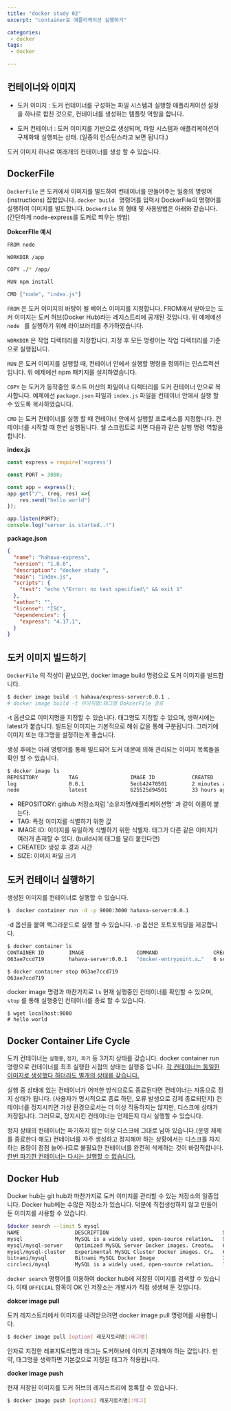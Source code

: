 ```yaml
---
title: "docker study 02"
excerpt: "container로 애플리케이션 실행하기"

categories:
 - docker
tags:
 - docker

---
```




## 컨테이너와 이미지

- 도커 이미지 : 도커 컨테이너를 구성하는 파일 시스템과 실행할 애플리케이션 설정을 하나로 합친 것으로, 컨테이너를 생성하는 템플릿 역할을 합니다.

- 도커 컨테이너 : 도커 이미지를 기반으로 생성되며, 파일 시스템과 애플리케이션이 구체화돼 실행되는 상태.
  (일종의 인스턴스라고 보면 됩니다.)

도커 이미지 하나로 여래개의 컨테이너를 생성 할 수 있습니다.



## DockerFile

`DockerFile` 은 도커에서 이미지를 빌드하여 컨테이너를 만들어주는 일종의 명령어(instructions) 집합입니다. `docker build ` 명령어를 입력시 DockerFile의 명령어를 실행하여 이미지를 빌드합니다. `DockerFile` 의 형태 및 사용방법은 아래와 같습니다. (간단하게 node-express를 도커로 띄우는 방법)



**DokcerFIle 예시**

```bash
FROM node

WORKDIR /app

COPY ./* /app/

RUN npm install

CMD ["node", "index.js"]
```



`FROM` 은 도커 이미지의 바탕이 될 베이스 이미지를 지정합니다. FROM에서 받아오는 도커 이미지는 도커 허브(Docker Hub)라는 레지스트리에 공개된 것입니다. 위 예제에선 `node ` 를 실행하기 위해 라이브러리를 추가하였습니다.

`WORKDIR` 은 작업 디렉터리를 지정합니다. 지정 후 모든 명령어는 작업 디렉터리를 기준으로 실행됩니다.

`RUN` 은 도커 이미지를 실행할 때, 컨테이너 안에서 실행할 명령을 정의하는 인스트럭션입니다. 위 예제에선 npm 패키지를 설치하였습니다.

`COPY` 는 도커가 동작중인 호스트 머신의 파일이나 디렉터리를 도커 컨테이너 안으로 복사합니다. 예제에선 `package.json`   파일과 `index.js` 파일을  컨테이너 안에서 실행 할 수 있도록 복사하였습니다.

`CMD` 는 도커 컨테이너를 실행 할 때 컨테이너 안에서 실행할 프로세스를 지정합니다. 컨테이너를 시작할 때 한번 실행됩니다. 쉘 스크립트로 치면 다음과 같은 실행 명령 역할을 합니다.



**index.js**

```javascript
const express = require('express')

const PORT = 3000;

const app = express();
app.get("/", (req, res) =>{
	res.send("hello world")
});

app.listen(PORT);
console.log("server is started..!")
```



**package.json**

```json
{
  "name": "hahava-express",
  "version": "1.0.0",
  "description": "docker study ",
  "main": "index.js",
  "scripts": {
    "test": "echo \"Error: no test specified\" && exit 1"
  },
  "author": "",
  "license": "ISC",
  "dependencies": {
    "express": "4.17.1",
  }
}
```



## 도커 이미지 빌드하기

`DockerFile` 의 작성이 끝났으면, docker image build 명령으로 도커 이미지를 빌드합니다. 

```bash
$ docker image build -t hahava/express-server:0.0.1 .
# docker image build -t 이미지명:태그명 DokcerFile 경로
```

-t 옵션으로 이미지명을 지정할 수 있습니다. 태그명도 지정할 수 있으며, 생략시에는 latest가 붙습니다. 빌드된 이미지는 기본적으로 해쉬 값을 통해 구분됩니다. 그러기에 이미지 또는 태그명을 설정하는게 좋습니다.

생성 후에는 아래 명령어를 통해 빌드되어 도커 데몬에 의해 관리되는 이미지 목록들을 확인 할 수 있습니다.

```bash
$ docker image ls
REPOSITORY          TAG                 IMAGE ID            CREATED             SIZE
log                 0.0.1               5ecb42470501        2 minutes ago       943MB
node                latest              625525d94501        33 hours ago        943MB
```

- REPOSITORY: github 저장소처럼 '소유자명/애플리케이션명' 과 같이 이름이 붙는다.
- TAG: 특정 이미지를 식별하기 위한 값
- IMAGE ID: 이미지를 유일하게 식별하기 위한 식별자. 태그가 다른 같은 이미지가 여러개 존재할 수 있다.
  (build시에 태그를 달리 붙인다면)
- CREATED: 생성 후 경과 시간
- SIZE: 이미지 파일 크기



## 도커 컨테이너 실행하기

생성된 이미지를 컨테이너로 실행할 수 있습니다.

```bash
$  docker container run -d -p 9000:3000 hahava-server:0.0.1
```

-d 옵션을 붙여 백그라운드로 실행 할 수 있습니다. -p 옵션은 포트포워딩을 제공합니다.

```bash
$ docker container ls
CONTAINER ID        IMAGE                 COMMAND                  CREATED             STATUS              PORTS                    NAMES
063ae7ccd719        hahava-server:0.0.1   "docker-entrypoint.s…"   6 seconds ago       Up 6 seconds        0.0.0.0:9000->3000/tcp   brave_cohen

$ docker container stop 063ae7ccd719
063ae7ccd719
```

docker image 명령과 마찬가지로 `ls`  현재 실행중인 컨테이너를 확인할 수 있으며, `stop` 를 통해 실행중인 컨테이너를 종료 할 수 있습니다.



```ba
$ wget localhost:9000
# hello world
```



## Docker Container Life Cycle

도커 컨테이너는 `실행중`, `정지`,` 파기` 등 3가지 상태를 갖습니다. docker container run 명령으로 컨테이너를 최초 실행한 시점의 상태는 실행중 입니다. <u>각 컨테이너는 동일한 이미지로 생성했다 하더라도 별개의 상태를 갖습니다.</u>



실행 중 상태에 있는 컨테이너가 어떠한 방식으로도 종료된다면 컨테이너는 자동으로 정지 상태가 됩니다. (사용자가 명시적으로 종료 하던, 오류 발생으로 강제 종료되던지) 컨테이너를 정지시키면 가상 환경으로서는 더 이상 작동하지는 않지만, 디스크에 상태가 저장됩니다. 그러므로, 정지시킨 컨테이너는 언제든지 다시 실행할 수 있습니다.



정지 상태의 컨테이너는 파기하지 않는 이상 디스크에 그대로 남아 있습니다.(운영 체제를 종료한다 해도) 컨테이너를 자주 생성하고 정지해야 하는 상황에서는 디스크를 차지하는 용량이 점점 늘어나므로 불필요한 컨테이너를 완전히 삭제하는 것이 바람직합니다. <u>한번 파기한 컨테이너는 다시는 실행할 수 없습니다.</u>



## Docker Hub

Docker hub는 git hub과 마찬가지로 도커 이미지를 관리할 수 있는 저장소의 일종입니다. Docker hub에는 수많은 저장소가 있습니다. 덕분에 직접생성하지 않고 만들어 둔 이미지를 사용할 수 있습니다.



```bash
$docker search --limit 5 mysql
NAME                  DESCRIPTION                                     STARS               OFFICIAL            AUTOMATED
mysql                 MySQL is a widely used, open-source relation…   9375                [OK]
mysql/mysql-server    Optimized MySQL Server Docker images. Create…   687                                     [OK]
mysql/mysql-cluster   Experimental MySQL Cluster Docker images. Cr…   66
bitnami/mysql         Bitnami MySQL Docker Image                      38                                      [OK]
circleci/mysql        MySQL is a widely used, open-source relation…   19
```

`docker search` 명령어를 이용하여 docker hub에 저장된 이미지를 검색할 수 있습니다. 이때 `OFFICIAL` 항목이 OK 인 저장소는 개발사가 직접 생생해 둔 것입니다.



**dokcer image pull**

도커 레지스트리에서 이미지를 내려받으려면 docker image pull 명령어를 사용합니다.

```bash
$ docker image pull [option] 레포지토리명[:태그명]
```

인자로 지정한 레포지토리명과 태그는 도커허브에 이미지 존재해야 하는 값입니다. 만약, 태그명을 생략하면 기본값으로 지정된 태그가 적용됩니다.



**docker image push**

현재 저장된 이미지를 도커 허브의 레지스트리에 등록할 수 있습니다.

```bash
$ docker image push [options] 레포지토리명[:태그]
```



